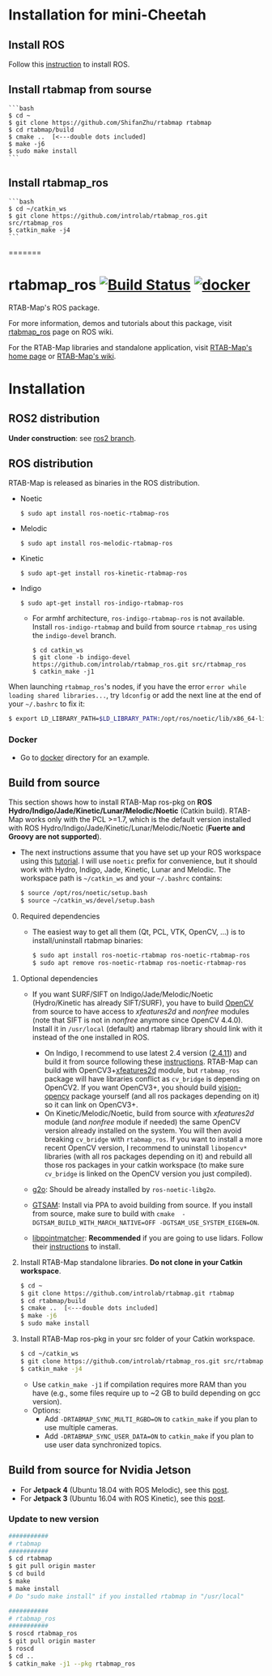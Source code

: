 # Installation for mini-Cheetah
## Install ROS
Follow this [instruction](http://wiki.ros.org/Installation/Ubuntu) to install ROS.
## Install rtabmap from sourse
    ```bash
    $ cd ~
    $ git clone https://github.com/ShifanZhu/rtabmap rtabmap
    $ cd rtabmap/build
    $ cmake ..  [<---double dots included]
    $ make -j6
    $ sudo make install
    ```
## Install rtabmap_ros
    ```bash
    $ cd ~/catkin_ws
    $ git clone https://github.com/introlab/rtabmap_ros.git src/rtabmap_ros
    $ catkin_make -j4
    ```
    
=======

rtabmap_ros [![Build Status](https://github.com/introlab/rtabmap_ros/actions/workflows/ros1.yml/badge.svg)](https://github.com/introlab/rtabmap_ros/actions/workflows/ros1.yml) [![docker](https://github.com/introlab/rtabmap_ros/actions/workflows/docker.yml/badge.svg)](https://github.com/introlab/rtabmap_ros/actions/workflows/docker.yml)
=======

RTAB-Map's ROS package.

For more information, demos and tutorials about this package, visit [rtabmap_ros](http://wiki.ros.org/rtabmap_ros) page on ROS wiki.

For the RTAB-Map libraries and standalone application, visit [RTAB-Map's home page](http://introlab.github.io/rtabmap) or [RTAB-Map's wiki](https://github.com/introlab/rtabmap/wiki).

# Installation 

## ROS2 distribution
**Under construction**: see [ros2 branch](https://github.com/introlab/rtabmap_ros/tree/ros2#rtabmap_ros).

## ROS distribution 
RTAB-Map is released as binaries in the ROS distribution.
* Noetic
    ```
    $ sudo apt install ros-noetic-rtabmap-ros
    ```
* Melodic
    ```
    $ sudo apt install ros-melodic-rtabmap-ros
    ```
* Kinetic
    ```
    $ sudo apt-get install ros-kinetic-rtabmap-ros
    ```
* Indigo
    ```
    $ sudo apt-get install ros-indigo-rtabmap-ros
    ```
    * For armhf architecture, `ros-indigo-rtabmap-ros` is not available. Install `ros-indigo-rtabmap` and build from source `rtabmap_ros` using the `indigo-devel` branch.
        ```
        $ cd catkin_ws
        $ git clone -b indigo-devel https://github.com/introlab/rtabmap_ros.git src/rtabmap_ros
        $ catkin_make -j1
        ```

When launching `rtabmap_ros`'s nodes, if you have the error `error while loading shared libraries...`, try `ldconfig` or add the next line at the end of your `~/.bashrc` to fix it:
    
```bash
$ export LD_LIBRARY_PATH=$LD_LIBRARY_PATH:/opt/ros/noetic/lib/x86_64-linux-gnu
```

### Docker

* Go to [docker](https://github.com/introlab/rtabmap_ros/tree/master/docker) directory for an example.


## Build from source
This section shows how to install RTAB-Map ros-pkg on **ROS Hydro/Indigo/Jade/Kinetic/Lunar/Melodic/Noetic** (Catkin build). RTAB-Map works only with the PCL >=1.7, which is the default version installed with ROS Hydro/Indigo/Jade/Kinetic/Lunar/Melodic/Noetic (**Fuerte and Groovy are not supported**).

* The next instructions assume that you have set up your ROS workspace using this [tutorial](http://wiki.ros.org/catkin/Tutorials/create_a_workspace). I will use `noetic` prefix for convenience, but it should work with Hydro, Indigo, Jade, Kinetic, Lunar and Melodic. The workspace path is `~/catkin_ws` and your `~/.bashrc` contains:
 
    ```bash
    $ source /opt/ros/noetic/setup.bash
    $ source ~/catkin_ws/devel/setup.bash
    ```

 0. Required dependencies
     * The easiest way to get all them (Qt, PCL, VTK, OpenCV, ...) is to install/uninstall rtabmap binaries:
          ```bash
          $ sudo apt install ros-noetic-rtabmap ros-noetic-rtabmap-ros
          $ sudo apt remove ros-noetic-rtabmap ros-noetic-rtabmap-ros
          ```
 
 1. Optional dependencies
     * If you want SURF/SIFT on Indigo/Jade/Melodic/Noetic (Hydro/Kinetic has already SIFT/SURF), you have to build [OpenCV]([OpenCV](http://opencv.org/)) from source to have access to *xfeatures2d* and *nonfree* modules (note that SIFT is not in *nonfree* anymore since OpenCV 4.4.0). Install it in `/usr/local` (default) and rtabmap library should link with it instead of the one installed in ROS. 
         * On Indigo, I recommend to use latest 2.4 version ([2.4.11](https://github.com/Itseez/opencv/archive/2.4.11.zip)) and build it from source following these [instructions](http://docs.opencv.org/doc/tutorials/introduction/linux_install/linux_install.html#building-opencv-from-source-using-cmake-using-the-command-line). RTAB-Map can build with OpenCV3+[xfeatures2d](https://github.com/Itseez/opencv_contrib/tree/master/modules/xfeatures2d) module, but `rtabmap_ros` package will have libraries conflict as `cv_bridge` is depending on OpenCV2. If you want OpenCV3+, you should build [vision-opencv](https://github.com/ros-perception/vision_opencv) package yourself (and all ros packages depending on it) so it can link on OpenCV3+.
         * On Kinetic/Melodic/Noetic, build from source with *xfeatures2d* module (and *nonfree* module if needed) the same OpenCV version already installed on the system. You will then avoid breaking `cv_bridge` with `rtabmap_ros`. If you want to install a more recent OpenCV version, I recommend to uninstall `libopencv*` libraries (with all ros packages depending on it) and rebuild all those ros packages in your catkin workspace (to make sure `cv_bridge` is linked on the OpenCV version you just compiled).
  
    * [g2o](https://github.com/RainerKuemmerle/g2o): Should be already installed by `ros-noetic-libg2o`.

    * [GTSAM](https://gtsam.org/get_started/): Install via PPA to avoid building from source. If you install from source, make sure to build with `cmake  -DGTSAM_BUILD_WITH_MARCH_NATIVE=OFF -DGTSAM_USE_SYSTEM_EIGEN=ON`.
    
    * [libpointmatcher](https://github.com/ethz-asl/libpointmatcher): **Recommended** if you are going to use lidars. Follow their [instructions](https://github.com/ethz-asl/libpointmatcher#quick-start) to install.

2. Install RTAB-Map standalone libraries. **Do not clone in your Catkin workspace**.
    ```bash
    $ cd ~
    $ git clone https://github.com/introlab/rtabmap.git rtabmap
    $ cd rtabmap/build
    $ cmake ..  [<---double dots included]
    $ make -j6
    $ sudo make install
    ```

3. Install RTAB-Map ros-pkg in your src folder of your Catkin workspace.
 
    ```bash
    $ cd ~/catkin_ws
    $ git clone https://github.com/introlab/rtabmap_ros.git src/rtabmap_ros
    $ catkin_make -j4
    ```
    * Use `catkin_make -j1` if compilation requires more RAM than you have (e.g., some files require up to ~2 GB to build depending on gcc version).
    * Options:
        * Add `-DRTABMAP_SYNC_MULTI_RGBD=ON` to `catkin_make` if you plan to use multiple cameras.
        * Add `-DRTABMAP_SYNC_USER_DATA=ON` to `catkin_make` if you plan to use user data synchronized topics.

## Build from source for Nvidia Jetson
 * For **Jetpack 4** (Ubuntu 18.04 with ROS Melodic), see this [post](https://github.com/introlab/rtabmap/issues/427#issuecomment-608052821).
 * For **Jetpack 3** (Ubuntu 16.04 with ROS Kinetic), see this [post](https://github.com/introlab/rtabmap_ros/issues/655).


### Update to new version 

```bash
###########
# rtabmap
###########
$ cd rtabmap
$ git pull origin master
$ cd build
$ make
$ make install
# Do "sudo make install" if you installed rtabmap in "/usr/local"

###########
# rtabmap_ros
###########
$ roscd rtabmap_ros
$ git pull origin master
$ roscd
$ cd ..
$ catkin_make -j1 --pkg rtabmap_ros
```



